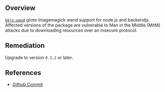 ## Overview
[`bkjs-wand`](https://www.npmjs.com/package/bkjs-wand) gives Imagemagick wand support for node.js and backendjs.
Affected versions of the package are vulnerable to Man in the Middle (MitM) attacks due to downloading resources over an insecure protocol.

## Remediation
Upgrade to version `0.3.2` or later.

## References
- [Github Commit](https://github.com/vseryakov/bkjs-wand/commit/3b8d854dd765546ecb77282a6f87406746378dcf)
